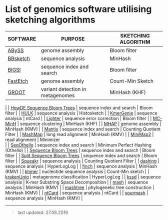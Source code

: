 # List of genomics software utilising sketching algorithms


| SOFTWARE                                                 | PURPOSE                          | SKETCHING ALGORITHM                 |
| -------------------------------------------------------- | -------------------------------- | ----------------------------------- |
| [ABySS](https://github.com/bcgsc/abyss)                  | genome assembly                  | Bloom filter                        |
| [BBsketch](https://github.com/BioInfoTools/BBMap)        | sequence analysis                | MinHash                             |
| [BIGSI](https://github.com/phelimb/bigsi)                | sequence index and search        | Bloom filter                        |
| [FastEtch](https://github.com/pghosh2/FastEtch)          | genome assembly                  | Count-Min Sketch                    |
| [GROOT](https://github.com/will-rowe/groot)              | variant detection in metagenomes | MinHash (KHF)  
|
| [HowDE Sequence Bloom Trees](https://github.com/medvedevgroup/HowDeSBT/) | sequence index and search | Bloom filter
|
| [HULK](https://github.com/will-rowe/hulk)                | sequence analysis                | Histosketch                         |
| [KmerGenie](http://kmergenie.bx.psu.edu/)                | sequence analysis                | ntCard                              |
| [Lighter](https://github.com/mourisl/Lighter/)           | sequence error correction        | Bloom filter                        |
| [MC-MinH](https://cs.gmu.edu/~mlbio/MC-MinH/)            | sequence clustering              | MinHash (KHF)                       |
| [MHAP](https://github.com/marbl/MHAP)                    | genome assembly                  | MinHash (KMV)                       |
| [Mantis](https://github.com/splatlab/mantis)             | sequence index and search        | Counting Quotient Filter            |
| [MashMap](https://github.com/marbl/mashmap)              | long read alignment              | MinHash (KMV)                       |
| [MiniMap2](https://github.com/lh3/minimap2)              | read alignment                   | Minimizer   
|
| [SeqOthello](https://github.com/LiuBioinfo/SeqOthello) | sequence index and search | Minimum Perfect Hashing (Othello)
|
| [Sequence Bloom Trees](https://github.com/Kingsford-Group/bloomtree) | sequence index and search | Bloom filter
|
| [Split Sequence Bloom Trees](https://github.com/Kingsford-Group/splitsbt) | sequence index and search | Bloom filter
|
| [Squeakr](https://github.com/splatlab/squeakr)           | sequence analysis                | Counting Quotient Filter            |
| [dashing](https://github.com/dnbaker/dashing)            | sequence analysis                | HyperLogLog                         |
| [finch](https://github.com/onecodex/finch-rs)            | sequence analysis                | MinHash (KMV)                       |
| [khmer](https://github.com/dib-lab/khmer)                | nucleotide sequence analysis     | Count-Min sketch                    |
| [krakenUniq](https://github.com/fbreitwieser/krakenuniq) | metagenome classification        | HyperLogLog                         |
| [kssd](https://github.com/yhg926/public_kssd)            | sequence analysis                | K-mer Substring Space Decomposition |
| [mash](https://github.com/marbl/Mash)                    | sequence analysis                | MinHash (KMV)                       |
| [mashtree](https://github.com/lskatz/mashtree)           | phylogenetic tree construction   | MinHash (KMV)                       |
| [ntCard](https://github.com/bcgsc/ntCard)                | sequence analysis                | ntCard                              |
| [sourmash](https://github.com/dib-lab/sourmash)          | sequence analysis                | MinHash (KMV)                       |


***

>last updated: 27.08.2019
